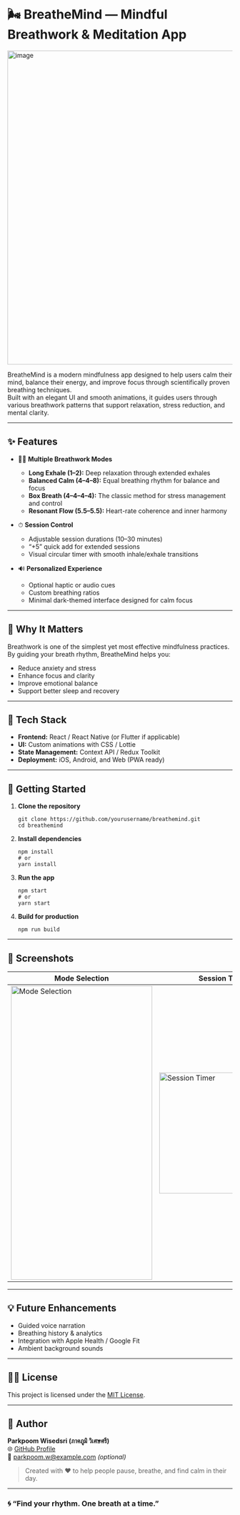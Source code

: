# 🌬️ BreatheMind — Mindful Breathwork & Meditation App

<img width="846" height="703" alt="image" src="https://github.com/user-attachments/assets/564613b6-a729-4126-ac13-c5228f25423f" />


BreatheMind is a modern mindfulness app designed to help users calm their mind, balance their energy, and improve focus through scientifically proven breathing techniques.  
Built with an elegant UI and smooth animations, it guides users through various breathwork patterns that support relaxation, stress reduction, and mental clarity.

---

## ✨ Features

- 🧘‍♀️ **Multiple Breathwork Modes**
  - **Long Exhale (1–2):** Deep relaxation through extended exhales  
  - **Balanced Calm (4–4–8):** Equal breathing rhythm for balance and focus  
  - **Box Breath (4–4–4–4):** The classic method for stress management and control  
  - **Resonant Flow (5.5–5.5):** Heart-rate coherence and inner harmony  

- ⏱ **Session Control**
  - Adjustable session durations (10–30 minutes)
  - “+5” quick add for extended sessions
  - Visual circular timer with smooth inhale/exhale transitions

- 🔊 **Personalized Experience**
  - Optional haptic or audio cues
  - Custom breathing ratios
  - Minimal dark-themed interface designed for calm focus

---

## 🧠 Why It Matters

Breathwork is one of the simplest yet most effective mindfulness practices.  
By guiding your breath rhythm, BreatheMind helps you:
- Reduce anxiety and stress  
- Enhance focus and clarity  
- Improve emotional balance  
- Support better sleep and recovery  

---

## 🚀 Tech Stack

- **Frontend:** React / React Native (or Flutter if applicable)  
- **UI:** Custom animations with CSS / Lottie  
- **State Management:** Context API / Redux Toolkit  
- **Deployment:** iOS, Android, and Web (PWA ready)  

---

## 🧩 Getting Started

1. **Clone the repository**
   ```
   git clone https://github.com/yourusername/breathemind.git
   cd breathemind
   ```

2. **Install dependencies**
   ```
   npm install
   # or
   yarn install
   ```

3. **Run the app**
   ```
   npm start
   # or
   yarn start
   ```

4. **Build for production**
   ```
   npm run build
   ```

---

## 📸 Screenshots

| Mode Selection | Session Timer |
|----------------|----------------|
| <img width="316" height="658" alt="Mode Selection" src="https://github.com/user-attachments/assets/441fdf39-f5bf-4132-8d41-874434dde02b" /> | <img width="288" height="271" alt="Session Timer" src="https://github.com/user-attachments/assets/7405a9ea-c19f-4a87-8e3c-93f3da304445" /> |


---

## 💡 Future Enhancements

- Guided voice narration  
- Breathing history & analytics  
- Integration with Apple Health / Google Fit  
- Ambient background sounds  

---

## 🧘‍♂️ License

This project is licensed under the [MIT License](LICENSE).

---

## 👤 Author

**Parkpoom Wisedsri (ภาคภูมิ วิเศษศรี)**  
🌐 [GitHub Profile](https://github.com/yourusername)  
📧 parkpoom.w@example.com *(optional)*  

> Created with ❤️ to help people pause, breathe, and find calm in their day.

---

### 🌀 “Find your rhythm. One breath at a time.”
